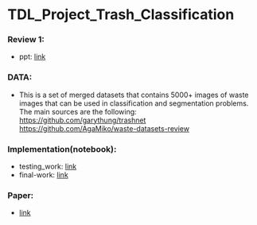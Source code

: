 # TDL_Project_Trash_Classification

### Review 1:
  - ppt: [link](https://docs.google.com/presentation/d/1swVIXLxq37j3JuH-iwmp1rx_6SqPVjxecWutGGEoKNs/edit?usp=sharing)

### DATA:
  - This is a set of merged datasets that contains 5000+ images of waste images that can be used in classification and segmentation problems. The main sources are the following:
https://github.com/garythung/trashnet
https://github.com/AgaMiko/waste-datasets-review

### Implementation(notebook):
  - testing_work: [link](https://colab.research.google.com/drive/13byYkqjbgNacsWiYQ3qpxcSqDh1XWlkx?usp=sharing)
  - final-work: [link](https://colab.research.google.com/drive/1bkTnyyag8KeFDkNNxXNWf7yR6g5THbRR?usp=sharing)

### Paper:
  - [link](https://github.com/GauravJayaraj/TDL_Project_Trash_Classification/blob/main/Advanced_Trash_Classification.pdf)
